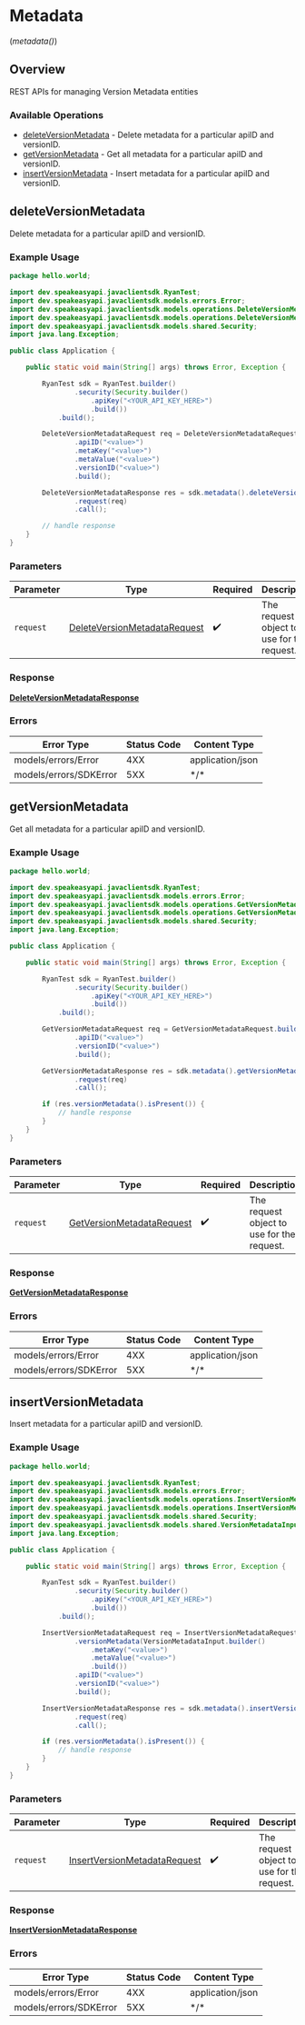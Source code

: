 # Metadata
(*metadata()*)

## Overview

REST APIs for managing Version Metadata entities

### Available Operations

* [deleteVersionMetadata](#deleteversionmetadata) - Delete metadata for a particular apiID and versionID.
* [getVersionMetadata](#getversionmetadata) - Get all metadata for a particular apiID and versionID.
* [insertVersionMetadata](#insertversionmetadata) - Insert metadata for a particular apiID and versionID.

## deleteVersionMetadata

Delete metadata for a particular apiID and versionID.

### Example Usage

```java
package hello.world;

import dev.speakeasyapi.javaclientsdk.RyanTest;
import dev.speakeasyapi.javaclientsdk.models.errors.Error;
import dev.speakeasyapi.javaclientsdk.models.operations.DeleteVersionMetadataRequest;
import dev.speakeasyapi.javaclientsdk.models.operations.DeleteVersionMetadataResponse;
import dev.speakeasyapi.javaclientsdk.models.shared.Security;
import java.lang.Exception;

public class Application {

    public static void main(String[] args) throws Error, Exception {

        RyanTest sdk = RyanTest.builder()
                .security(Security.builder()
                    .apiKey("<YOUR_API_KEY_HERE>")
                    .build())
            .build();

        DeleteVersionMetadataRequest req = DeleteVersionMetadataRequest.builder()
                .apiID("<value>")
                .metaKey("<value>")
                .metaValue("<value>")
                .versionID("<value>")
                .build();

        DeleteVersionMetadataResponse res = sdk.metadata().deleteVersionMetadata()
                .request(req)
                .call();

        // handle response
    }
}
```

### Parameters

| Parameter                                                                               | Type                                                                                    | Required                                                                                | Description                                                                             |
| --------------------------------------------------------------------------------------- | --------------------------------------------------------------------------------------- | --------------------------------------------------------------------------------------- | --------------------------------------------------------------------------------------- |
| `request`                                                                               | [DeleteVersionMetadataRequest](../../models/operations/DeleteVersionMetadataRequest.md) | :heavy_check_mark:                                                                      | The request object to use for the request.                                              |

### Response

**[DeleteVersionMetadataResponse](../../models/operations/DeleteVersionMetadataResponse.md)**

### Errors

| Error Type             | Status Code            | Content Type           |
| ---------------------- | ---------------------- | ---------------------- |
| models/errors/Error    | 4XX                    | application/json       |
| models/errors/SDKError | 5XX                    | \*/\*                  |

## getVersionMetadata

Get all metadata for a particular apiID and versionID.

### Example Usage

```java
package hello.world;

import dev.speakeasyapi.javaclientsdk.RyanTest;
import dev.speakeasyapi.javaclientsdk.models.errors.Error;
import dev.speakeasyapi.javaclientsdk.models.operations.GetVersionMetadataRequest;
import dev.speakeasyapi.javaclientsdk.models.operations.GetVersionMetadataResponse;
import dev.speakeasyapi.javaclientsdk.models.shared.Security;
import java.lang.Exception;

public class Application {

    public static void main(String[] args) throws Error, Exception {

        RyanTest sdk = RyanTest.builder()
                .security(Security.builder()
                    .apiKey("<YOUR_API_KEY_HERE>")
                    .build())
            .build();

        GetVersionMetadataRequest req = GetVersionMetadataRequest.builder()
                .apiID("<value>")
                .versionID("<value>")
                .build();

        GetVersionMetadataResponse res = sdk.metadata().getVersionMetadata()
                .request(req)
                .call();

        if (res.versionMetadata().isPresent()) {
            // handle response
        }
    }
}
```

### Parameters

| Parameter                                                                         | Type                                                                              | Required                                                                          | Description                                                                       |
| --------------------------------------------------------------------------------- | --------------------------------------------------------------------------------- | --------------------------------------------------------------------------------- | --------------------------------------------------------------------------------- |
| `request`                                                                         | [GetVersionMetadataRequest](../../models/operations/GetVersionMetadataRequest.md) | :heavy_check_mark:                                                                | The request object to use for the request.                                        |

### Response

**[GetVersionMetadataResponse](../../models/operations/GetVersionMetadataResponse.md)**

### Errors

| Error Type             | Status Code            | Content Type           |
| ---------------------- | ---------------------- | ---------------------- |
| models/errors/Error    | 4XX                    | application/json       |
| models/errors/SDKError | 5XX                    | \*/\*                  |

## insertVersionMetadata

Insert metadata for a particular apiID and versionID.

### Example Usage

```java
package hello.world;

import dev.speakeasyapi.javaclientsdk.RyanTest;
import dev.speakeasyapi.javaclientsdk.models.errors.Error;
import dev.speakeasyapi.javaclientsdk.models.operations.InsertVersionMetadataRequest;
import dev.speakeasyapi.javaclientsdk.models.operations.InsertVersionMetadataResponse;
import dev.speakeasyapi.javaclientsdk.models.shared.Security;
import dev.speakeasyapi.javaclientsdk.models.shared.VersionMetadataInput;
import java.lang.Exception;

public class Application {

    public static void main(String[] args) throws Error, Exception {

        RyanTest sdk = RyanTest.builder()
                .security(Security.builder()
                    .apiKey("<YOUR_API_KEY_HERE>")
                    .build())
            .build();

        InsertVersionMetadataRequest req = InsertVersionMetadataRequest.builder()
                .versionMetadata(VersionMetadataInput.builder()
                    .metaKey("<value>")
                    .metaValue("<value>")
                    .build())
                .apiID("<value>")
                .versionID("<value>")
                .build();

        InsertVersionMetadataResponse res = sdk.metadata().insertVersionMetadata()
                .request(req)
                .call();

        if (res.versionMetadata().isPresent()) {
            // handle response
        }
    }
}
```

### Parameters

| Parameter                                                                               | Type                                                                                    | Required                                                                                | Description                                                                             |
| --------------------------------------------------------------------------------------- | --------------------------------------------------------------------------------------- | --------------------------------------------------------------------------------------- | --------------------------------------------------------------------------------------- |
| `request`                                                                               | [InsertVersionMetadataRequest](../../models/operations/InsertVersionMetadataRequest.md) | :heavy_check_mark:                                                                      | The request object to use for the request.                                              |

### Response

**[InsertVersionMetadataResponse](../../models/operations/InsertVersionMetadataResponse.md)**

### Errors

| Error Type             | Status Code            | Content Type           |
| ---------------------- | ---------------------- | ---------------------- |
| models/errors/Error    | 4XX                    | application/json       |
| models/errors/SDKError | 5XX                    | \*/\*                  |